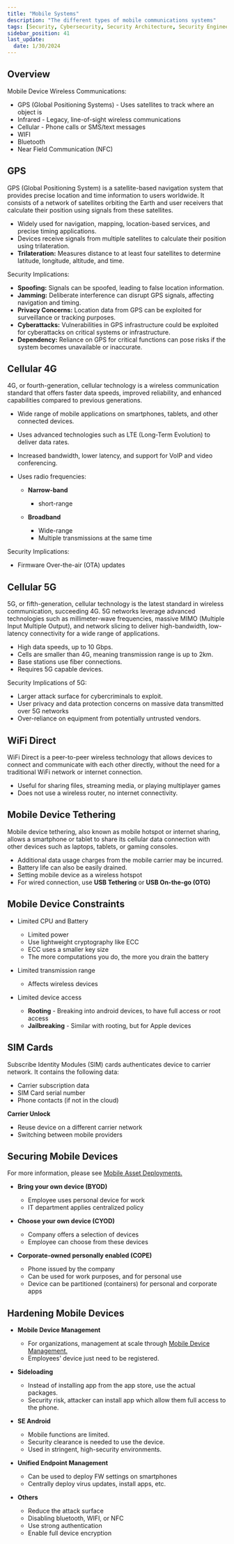 ```yaml
---
title: "Mobile Systems"
description: "The different types of mobile communications systems"
tags: [Security, Cybersecurity, Security Architecture, Security Engineering]
sidebar_position: 41
last_update:
  date: 1/30/2024
---
```


## Overview

Mobile Device Wireless Communications:

- GPS (Global Positioning Systems) - Uses satellites to track where an object is
- Infrared - Legacy, line-of-sight wireless communications
- Cellular - Phone calls or SMS/text messages
- WIFI 
- Bluetooth 
- Near Field Communication (NFC)    

## GPS 

GPS (Global Positioning System) is a satellite-based navigation system that provides precise location and time information to users worldwide. It consists of a network of satellites orbiting the Earth and user receivers that calculate their position using signals from these satellites. 

- Widely used for navigation, mapping, location-based services, and precise timing applications.
- Devices receive signals from multiple satellites to calculate their position using trilateration.
- **Trilateration:** Measures distance to at least four satellites to determine latitude, longitude, altitude, and time.

Security Implications:

  - **Spoofing:** Signals can be spoofed, leading to false location information.
  - **Jamming:** Deliberate interference can disrupt GPS signals, affecting navigation and timing.
  - **Privacy Concerns:** Location data from GPS can be exploited for surveillance or tracking purposes.
  - **Cyberattacks:** Vulnerabilities in GPS infrastructure could be exploited for cyberattacks on critical systems or infrastructure.
  - **Dependency:** Reliance on GPS for critical functions can pose risks if the system becomes unavailable or inaccurate.


## Cellular 4G

4G, or fourth-generation, cellular technology is a wireless communication standard that offers faster data speeds, improved reliability, and enhanced capabilities compared to previous generations. 

- Wide range of mobile applications on smartphones, tablets, and other connected devices. 

- Uses advanced technologies such as LTE (Long-Term Evolution) to deliver data rates.

- Increased bandwidth, lower latency, and support for VoIP and video conferencing. 
- Uses radio frequencies:

    - **Narrow-band**   
        - short-range
    
    - **Broadband** 
        - Wide-range 
        - Multiple transmissions at the same time

Security Implications:

- Firmware Over-the-air (OTA) updates


## Cellular 5G

5G, or fifth-generation, cellular technology is the latest standard in wireless communication, succeeding 4G. 5G networks leverage advanced technologies such as millimeter-wave frequencies, massive MIMO (Multiple Input Multiple Output), and network slicing to deliver high-bandwidth, low-latency connectivity for a wide range of applications.

- High data speeds, up to 10 Gbps.
- Cells are smaller than 4G, meaning transmission range is up to 2km.
- Base stations use fiber connections.
- Requires 5G capable devices.

Security Implications of 5G:

- Larger attack surface for cybercriminals to exploit.
- User privacy and data protection concerns on massive data transmitted over 5G networks
- Over-reliance on equipment from potentially untrusted vendors.

## WiFi Direct 

WiFi Direct is a peer-to-peer wireless technology that allows devices to connect and communicate with each other directly, without the need for a traditional WiFi network or internet connection. 

- Useful for sharing files, streaming media, or playing multiplayer games
- Does not use a wireless router, no internet connectivity.

## Mobile Device Tethering 

Mobile device tethering, also known as mobile hotspot or internet sharing, allows a smartphone or tablet to share its cellular data connection with other devices such as laptops, tablets, or gaming consoles.

- Additional data usage charges from the mobile carrier may be incurred.
- Battery life can also be easily drained.
- Setting mobile device as a wireless hotspot
- For wired connection, use **USB Tethering** or **USB On-the-go (OTG)**

## Mobile Device Constraints 

- Limited CPU and Battery
    - Limited power 
    - Use lightweight cryptography like ECC
    - ECC uses a smaller key size
    - The more computations you do, the more you drain the battery

- Limited transmission range
    - Affects wireless devices 

- Limited device access 

    - **Rooting** - Breaking into android devices, to have full access or root access 
    - **Jailbreaking** - Similar with rooting, but for Apple devices

## SIM Cards 

Subscribe Identity Modules (SIM) cards authenticates device to carrier network. It contains the following data:

- Carrier subscription data
- SIM Card serial number
- Phone contacts (if not in the cloud)

**Carrier Unlock**

- Reuse device on a different carrier network
- Switching between mobile providers

## Securing Mobile Devices 

For more information, please see [Mobile Asset Deployments.](../008-Security-Operations/073-Mobile-Asset-Deployments.md)

- **Bring your own device (BYOD)**
    - Employee uses personal device for work
    - IT department applies centralized policy 

- **Choose your own device (CYOD)**
    - Company offers a selection of devices
    - Employee can choose from these devices

- **Corporate-owned personally enabled (COPE)**    
    - Phone issued by the company
    - Can be used for work purposes, and for personal use
    - Device can be partitioned (containers) for personal and corporate apps 

## Hardening Mobile Devices


- **Mobile Device Management**
    - For organizations, management at scale through [Mobile Device Management.](../003-Security-Architecture/070-Evolution-of-Security.md#mobile-device-management)
    - Employees' device just need to be registered.
    
- **Sideloading** 
    - Instead of installing app from the app store, use the actual packages.
    - Security risk, attacker can install app which allow them full access to the phone.

- **SE Android**    
    - Mobile functions are limited.
    - Security clearance is needed to use the device.
    - Used in stringent, high-security environments.

- **Unified Endpoint Management**
    - Can be used to deploy FW settings on smartphones
    - Centrally deploy virus updates, install apps, etc.

- **Others**

    - Reduce the attack surface
    - Disabling bluetooth, WIFI, or NFC 
    - Use strong authentication  
    - Enable full device encryption



